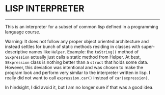 LISP INTERPRETER
================
----------------

This is an interpreter for a subset of common lisp defined in a programming language course.

Warning: It does not follow any proper object oriented architecture and instead settles for bunch of static methods residing in classes with super-descriptive names like `Helper`.
Example: the `toString()` method of `SExpression` actually just calls a static method from Helper.
At best, `SExpression` class is nothing better than a `struct` that holds some data.
However, this deviation was intentional and was chosen to make the program look and perform very similar to the interpreter written in lisp.
I really did not want to call `expression.car()` instead of `car(expression)`.

In hindsight, I did avoid it, but I am no longer sure if that was a good idea.